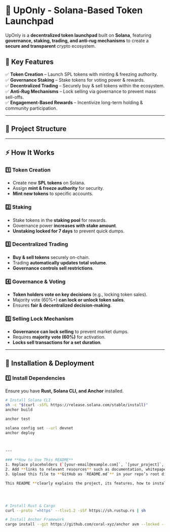 # 🚀 UpOnly - Solana-Based Token Launchpad

UpOnly is a **decentralized token launchpad** built on **Solana**, featuring **governance, staking, trading, and anti-rug mechanisms** to create a **secure and transparent** crypto ecosystem.

## 🌟 Key Features
✅ **Token Creation** – Launch SPL tokens with minting & freezing authority.  
✅ **Governance Staking** – Stake tokens for voting power & rewards.  
✅ **Decentralized Trading** – Securely buy & sell tokens within the ecosystem.  
✅ **Anti-Rug Mechanisms** – Lock selling via governance to prevent mass sell-offs.  
✅ **Engagement-Based Rewards** – Incentivize long-term holding & community participation.  

---

## 📂 Project Structure
 
---

## ⚡ How It Works

### 1️⃣ **Token Creation**
- Create new **SPL tokens** on Solana.
- Assign **mint & freeze authority** for security.
- **Mint new tokens** to specific accounts.

### 2️⃣ **Staking**
- Stake tokens in the **staking pool** for rewards.
- Governance power **increases with stake amount**.
- **Unstaking locked for 7 days** to prevent quick dumps.

### 3️⃣ **Decentralized Trading**
- **Buy & sell tokens** securely on-chain.
- Trading **automatically updates total volume**.
- **Governance controls sell restrictions**.

### 4️⃣ **Governance & Voting**
- **Token holders vote on key decisions** (e.g., locking token sales).
- Majority vote (60%+) **can lock or unlock token sales**.
- Ensures **fair & decentralized decision-making**.

### 5️⃣ **Selling Lock Mechanism**
- **Governance can lock selling** to prevent market dumps.
- Requires **majority vote (60%)** for activation.
- **Locks sell transactions for a set duration**.

---

## 🔧 Installation & Deployment

### **1️⃣ Install Dependencies**
Ensure you have **Rust, Solana CLI, and Anchor** installed.

```bash
# Install Solana CLI
sh -c "$(curl -sSfL https://release.solana.com/stable/install)"
anchor build

anchor test

solana config set --url devnet
anchor deploy



---

### **How to Use This README**
1. Replace placeholders (`[your-email@example.com]`, `[your_project]`, `[your-website.com]`, etc.) with your actual project details.
2. Add **links to relevant resources** such as documentation, whitepapers, or user guides.
3. Upload this file to **GitHub as `README.md`** in your repo’s root directory.

This README **clearly explains the project, its features, how to install it, and how to contribute** while maintaining a **professional and structured format**. 🚀🔥




# Install Rust & Cargo
curl --proto '=https' --tlsv1.2 -sSf https://sh.rustup.rs | sh

# Install Anchor Framework
cargo install --git https://github.com/coral-xyz/anchor avm --locked --force
